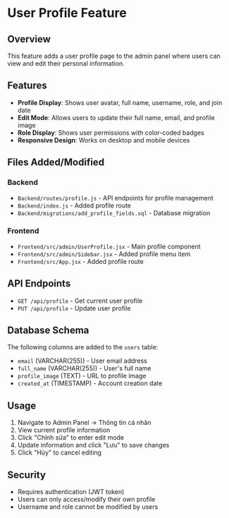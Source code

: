 # User Profile Feature

## Overview
This feature adds a user profile page to the admin panel where users can view and edit their personal information.

## Features
- **Profile Display**: Shows user avatar, full name, username, role, and join date
- **Edit Mode**: Allows users to update their full name, email, and profile image
- **Role Display**: Shows user permissions with color-coded badges
- **Responsive Design**: Works on desktop and mobile devices

## Files Added/Modified

### Backend
- `Backend/routes/profile.js` - API endpoints for profile management
- `Backend/index.js` - Added profile route
- `Backend/migrations/add_profile_fields.sql` - Database migration

### Frontend  
- `Frontend/src/admin/UserProfile.jsx` - Main profile component
- `Frontend/src/admin/Sidebar.jsx` - Added profile menu item
- `Frontend/src/App.jsx` - Added profile route

## API Endpoints
- `GET /api/profile` - Get current user profile
- `PUT /api/profile` - Update user profile

## Database Schema
The following columns are added to the `users` table:
- `email` (VARCHAR(255)) - User email address
- `full_name` (VARCHAR(255)) - User's full name
- `profile_image` (TEXT) - URL to profile image
- `created_at` (TIMESTAMP) - Account creation date

## Usage
1. Navigate to Admin Panel → Thông tin cá nhân
2. View current profile information
3. Click "Chỉnh sửa" to enter edit mode
4. Update information and click "Lưu" to save changes
5. Click "Hủy" to cancel editing

## Security
- Requires authentication (JWT token)
- Users can only access/modify their own profile
- Username and role cannot be modified by users
